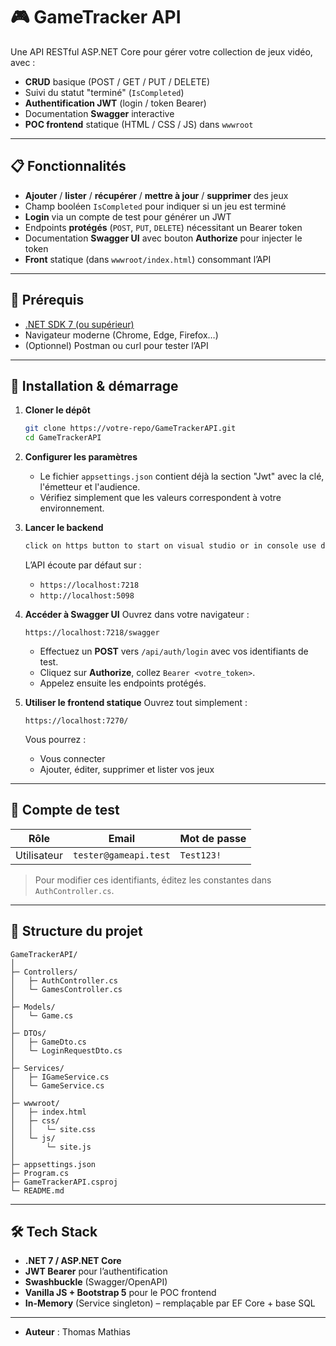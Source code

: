 # 🎮 GameTracker API

Une API RESTful ASP.NET Core pour gérer votre collection de jeux vidéo, avec :

* **CRUD** basique (POST / GET / PUT / DELETE)
* Suivi du statut "terminé" (`IsCompleted`)
* **Authentification JWT** (login / token Bearer)
* Documentation **Swagger** interactive
* **POC frontend** statique (HTML / CSS / JS) dans `wwwroot`

---

## 📋 Fonctionnalités

* **Ajouter** / **lister** / **récupérer** / **mettre à jour** / **supprimer** des jeux 
* Champ booléen `IsCompleted` pour indiquer si un jeu est terminé 
* **Login** via un compte de test pour générer un JWT 
* Endpoints **protégés** (`POST`, `PUT`, `DELETE`) nécessitant un Bearer token 
* Documentation **Swagger UI** avec bouton **Authorize** pour injecter le token 
* **Front** statique (dans `wwwroot/index.html`) consommant l’API

---

## 🚀 Prérequis

* [.NET SDK 7 (ou supérieur)](https://dotnet.microsoft.com/download)
* Navigateur moderne (Chrome, Edge, Firefox…)
* (Optionnel) Postman ou curl pour tester l’API

---

## 🔧 Installation & démarrage

1. **Cloner le dépôt**

   ```bash
   git clone https://votre-repo/GameTrackerAPI.git
   cd GameTrackerAPI
   ```

2. **Configurer les paramètres**

   * Le fichier `appsettings.json` contient déjà la section "Jwt" avec la clé, l'émetteur et l'audience.
   * Vérifiez simplement que les valeurs correspondent à votre environnement.

3. **Lancer le backend**

   ```bash
   click on https button to start on visual studio or in console use dotnet run at GameTrackerAPI
   ```

   L’API écoute par défaut sur :

   * `https://localhost:7218`
   * `http://localhost:5098`

4. **Accéder à Swagger UI**
   Ouvrez dans votre navigateur :

   ```
   https://localhost:7218/swagger
   ```

   * Effectuez un **POST** vers `/api/auth/login` avec vos identifiants de test.
   * Cliquez sur **Authorize**, collez `Bearer <votre_token>`.
   * Appelez ensuite les endpoints protégés.

5. **Utiliser le frontend statique**
   Ouvrez tout simplement :

   ```
   https://localhost:7270/
   ```

   Vous pourrez :

   * Vous connecter
   * Ajouter, éditer, supprimer et lister vos jeux

---

## 👤 Compte de test

| Rôle        | Email                 | Mot de passe |
| ----------- | --------------------- | ------------ |
| Utilisateur | `tester@gameapi.test` | `Test123!`   |

> Pour modifier ces identifiants, éditez les constantes dans `AuthController.cs`.

---

## 📁 Structure du projet

```
GameTrackerAPI/
│
├─ Controllers/
│   ├─ AuthController.cs
│   └─ GamesController.cs
│
├─ Models/
│   └─ Game.cs
│
├─ DTOs/
│   ├─ GameDto.cs
│   └─ LoginRequestDto.cs
│
├─ Services/
│   ├─ IGameService.cs
│   └─ GameService.cs
│
├─ wwwroot/
│   ├─ index.html
│   ├─ css/
│   │   └─ site.css
│   └─ js/
│       └─ site.js
│
├─ appsettings.json
├─ Program.cs
├─ GameTrackerAPI.csproj
└─ README.md
```

---

## 🛠️ Tech Stack

* **.NET 7 / ASP.NET Core**
* **JWT Bearer** pour l’authentification
* **Swashbuckle** (Swagger/OpenAPI)
* **Vanilla JS + Bootstrap 5** pour le POC frontend
* **In-Memory** (Service singleton) – remplaçable par EF Core + base SQL

---

* **Auteur** : Thomas Mathias
